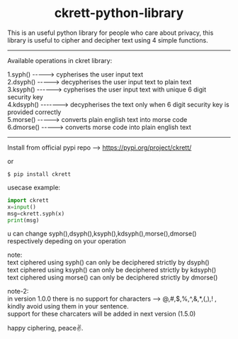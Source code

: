 <h1 align="center">ckrett-python-library</h1>
This is an useful python library for people who care about privacy, this library is useful to cipher and decipher text using 4 simple functions.

---------------------------------------------------------------------------------------------
Available operations in ckret library:

1.syph() -----> cypherises the user input text\
2.dsyph() -----> decypherises the user input text to plain text\
3.ksyph() ------> cypherises the user input text with unique 6 digit security key\
4.kdsyph() -------> decypherises the text only when 6 digit security key is provided correctly\
5.morse() -----> converts plain english text into morse code\
6.dmorse() -----> converts morse code into plain english text

---------------------------------------------------------------------------------------------

Install from official pypi repo --> https://pypi.org/project/ckrett/ 

or
```
$ pip install ckrett
```

usecase example:
```python
import ckrett
x=input()
msg=ckrett.syph(x)
print(msg)
```
u can change syph(),dsyph(),ksyph(),kdsyph(),morse(),dmorse() respectively depeding on your operation

note:\
text ciphered using syph() can only be deciphered strictly by dsyph()\
text ciphered using ksyph() can only be deciphered strictly by kdsyph()\
text ciphered using morse() can only be deciphered strictly by dmorse()

note-2:\
in version 1.0.0 there is no support for characters --> @,#,$,%,^,&,*,(,),! , kindly avoid using them in your sentence.\
support for these charcaters will be added in next version (1.5.0)

happy ciphering, peace✌.

